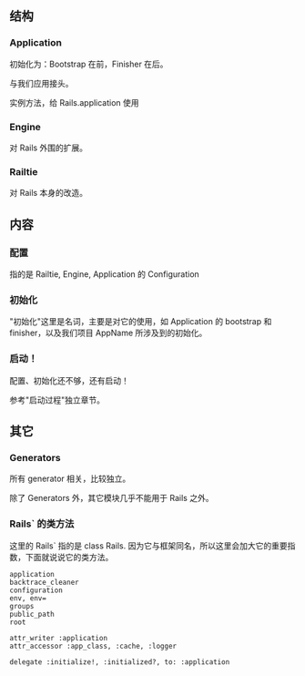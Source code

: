 ## 结构

### Application

初始化为：Bootstrap 在前，Finisher 在后。

与我们应用接头。

实例方法，给 Rails.application 使用

### Engine

对 Rails 外围的扩展。

### Railtie

对 Rails 本身的改造。

## 内容

### 配置

指的是 Railtie, Engine, Application 的 Configuration

### 初始化

"初始化"这里是名词，主要是对它的使用，如 Application 的 bootstrap 和 finisher，以及我们项目 AppName 所涉及到的初始化。

### 启动！

配置、初始化还不够，还有启动！

参考"启动过程"独立章节。

## 其它

### Generators

所有 generator 相关，比较独立。

除了 Generators 外，其它模块几乎不能用于 Rails 之外。

### Rails` 的类方法

这里的 Rails` 指的是 class Rails. 因为它与框架同名，所以这里会加大它的重要指数，下面就说说它的类方法。

```
application
backtrace_cleaner
configuration
env, env=
groups
public_path
root
```

```
attr_writer :application
attr_accessor :app_class, :cache, :logger
```

```
delegate :initialize!, :initialized?, to: :application
```

